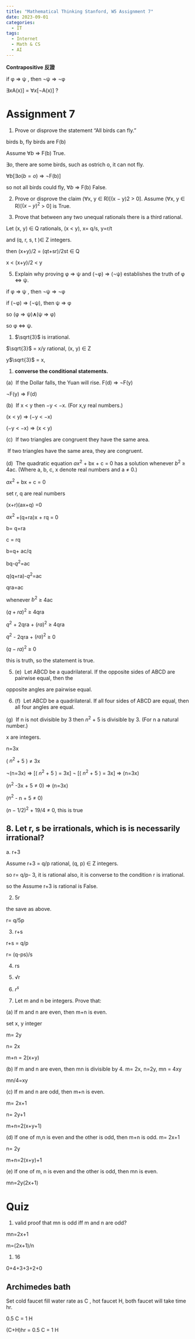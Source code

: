 ```yaml
---
title: "Mathematical Thinking Stanford, W5 Assignment 7"
date: 2023-09-01
categories:
  - IT
tags:
  - Internet
  - Math & CS
  - AI
---
```



**Contrapositive  反證**

if φ ⇒ ψ , then ¬ψ ⇒ ¬φ

$∃x$A(x)] = $∀x$[¬A(x)] ?

# Assignment 7

1. Prove or disprove the statement “All birds can fly.”

birds b, fly birds are F(b)

Assume $∀b$ ⇒ F(b) True.

$∃o$, there are some birds, such as ostrich o, it can not fly.

$∀b$[$∃o$$(b=o)$ ⇒ ¬F(b)]

so not all birds could fly, $∀b$ ⇒ F(b) False.

2. Prove or disprove the claim (∀x, y ∈ R)[(x − y)2 > 0].
Assume (∀x, y ∈ R)[$(x − y)^2$ > 0] is True.

3. Prove that between any two unequal rationals there is a third rational.

Let (x, y) ∈ Q rationals, (x < y), x= q/s, y=r/t

and (q, r, s, t )∈ Z integers.

then (x+y)/2 = (qt+sr)/2st ∈ Q

x < (x+y)/2 < y

5. Explain why proving φ ⇒ ψ and (¬φ) ⇒ (¬ψ) establishes the truth of φ ⇔ ψ.

if φ ⇒ ψ , then ¬ψ ⇒ ¬φ

if (¬φ) ⇒ (¬ψ), then ψ ⇒ φ

so (φ ⇒ ψ)**∧**(ψ ⇒ φ) 

so φ ⇔ ψ.

1. $\sqrt{3}$ is irrational.

$\sqrt{3}$ = x/y rational, (x, y) ∈ Z

y$\sqrt{3}$ = x, 

1. **converse the conditional statements.**

(a)  If the Dollar falls, the Yuan will rise.
F(d) ⇒ ¬F(y)

¬F(y) ⇒ F(d)

(b)  If x < y then −y < −x. (For x,y real numbers.)

(x < y) ⇒ (−y < −x)

(−y < −x) ⇒  (x < y) 

(c)  If two triangles are congruent they have the same area.

 If two triangles have the same area, they are congruent.

(d)  The quadratic equation $ax^2$ + bx + c = 0 has a solution whenever $b^2$ ≥ 4ac. (Where a, b, c, x denote real numbers and a ≠ 0.)

 $ax^2$ + bx + c = 0 

set r, q are real numbers 

(x+r)(ax+q) =0

$ax^2$ +(q+ra)x + rq = 0

b= q+ra

c = rq

b=q+ ac/q

bq-$q^2$=ac

q(q+ra)-$q^2$=ac

qra=ac

whenever $b^2$ ≥ 4ac

$(q+ra)^2$ ≥ 4qra

$q^2$ + 2qra + $(ra)^2$ ≥ 4qra

$q^2$ - 2qra + $(ra)^2$  ≥ 0

$(q-ra)^2$ ≥ 0

this is truth, so the statement is true.

5. (e)  Let ABCD be a quadrilateral. If the opposite sides of ABCD are pairwise equal, then the

opposite angles are pairwise equal.

6. (f)  Let ABCD be a quadrilateral. If all four sides of ABCD are equal, then all four angles are
equal.

(g)  If n is not divisible by 3 then $n^2$ + 5 is divisible by 3. (For n a natural number.)

x are integers.

n=3x

( $n^2$ + 5 ) ≠ 3x

¬(n=3x) ⇒  [( $n^2$ + 5 ) = 3x]
¬ [( $n^2$ + 5 ) = 3x] ⇒ (n=3x) 

($n^2$ -3x + 5  ≠ 0) ⇒ (n=3x) 

($n^2$ - n + 5  ≠ 0)

$(n - 1/2)^2$ + 19/4 ≠ 0, this is true

## 8. Let r, s be irrationals, which is is necessarily irrational?

a. r+3 

Assume r+3 = q/p rational, (q, p) ∈ Z integers.

so r= q/p- 3, it is rational also, it is converse to the condition r is irrational.

so the Assume  r+3 is rational is False.

2. 5r 

the save as above. 

r= q/5p 

3. r+s

r+s = q/p 

r= (q-ps)/s 

4. rs 

5. √r 

6. $r^s$

1. Let m and n be integers. Prove that:

(a) If m and n are even, then m+n is even.

set x, y integer

m= 2y

n= 2x

m+n = 2(x+y) 

(b) If m and n are even, then mn is divisible by 4.
m= 2x, n=2y, mn = 4xy 

mn/4=xy

(c) If m and n are odd, then m+n is even.

m= 2x+1

n= 2y+1

m+n=2(x+y+1)

(d) If one of m,n is even and the other is odd, then m+n is odd.
m= 2x+1

n= 2y

m+n=2(x+y)+1 

(e) If one of m, n is even and the other is odd, then mn is even.

mn=2y(2x+1)

 

# Quiz

1. valid proof that mn is odd iff m and n are odd?

mn=2x+1

m=(2x+1)/n

1. 16

0+4+3+3+2+0

## Archimedes bath

Set cold faucet fill water rate as C , hot faucet H, both faucet will take time hr.  

0.5 C = 1 H

(C+H)hr = 0.5 C = 1 H

